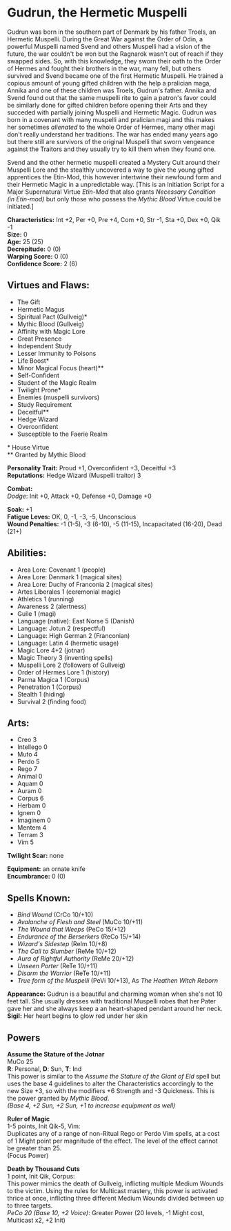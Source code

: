 # Gudrun, the Hermetic Muspelli

Gudrun was born in the southern part of Denmark by his father Troels, an Hermetic Muspelli. During the Great War against the Order of Odin, a powerful Muspelli named Svend and others Muspelli had a vision of the future, the war couldn't be won but the Ragnarok wasn't out of reach if they swapped sides. So, with this knowledge, they sworn their oath to the Order of Hermes and fought their brothers in the war, many fell, but others survived and Svend became one of the first Hermetic Muspelli. He trained a copious amount of young gifted children with the help a pralician maga, Annika and one of these children was Troels, Gudrun's father. Annika and Svend found out that the same muspelli rite to gain a patron's favor could be similarly done for gifted children before opening their Arts and they succeded with partially joining Muspelli and Hermetic Magic. Gudrun was born in a covenant with many muspelli and pralician magi and this makes her sometimes *alienated* to the whole Order of Hermes, many other magi don't really understand her traditions. The war has ended many years ago but there still are survivors of the original Muspelli that sworn vengeance against the Traitors and they usually try to kill them when they found one.

Svend and the other hermetic muspelli created a Mystery Cult around their Muspelli Lore and the stealthly uncovered a way to give the young gifted apprentices the Etin-Mod, this however intertwine their newfound form and their Hermetic Magic in a unpredictable way. [This is an Initiation Script for a Major Supernatural Virtue *Etin-Mod* that also grants *Necessary Condition (in Etin-mod)* but only those who possess the *Mythic Blood* Virtue could be initiated.]

**Characteristics:** Int +2, Per +0, Pre +4, Com +0, Str -1, Sta +0, Dex +0, Qik -1  
**Size:** 0  
**Age:** 25 (25)   
**Decrepitude:** 0 (0)  
**Warping Score:** 0 (0)  
**Confidence Score:** 2 (6)

## Virtues and Flaws:

- The Gift
- Hermetic Magus
- Spiritual Pact (Gullveig)*
- Mythic Blood (Gullveig)
- Affinity with Magic Lore
- Great Presence
- Independent Study
- Lesser Immunity to Poisons
- Life Boost*
- Minor Magical Focus (heart)**
- Self-Confident
- Student of the Magic Realm
- Twilight Prone*
- Enemies (muspelli survivors)
- Study Requirement
- Deceitful**
- Hedge Wizard
- Overconfident
- Susceptible to the Faerie Realm

\* House Virtue  
** Granted by Mythic Blood

**Personality Trait:** Proud +1, Overconfident +3, Deceitful +3   
**Reputations:** Hedge Wizard (Muspelli traitor) 3

**Combat:**  
*Dodge*: Init +0, Attack +0, Defense +0, Damage +0                                                                                                    

**Soak:** +1  
**Fatigue Leves:** OK, 0, -1, -3, -5, Unconscious  
**Wound Penalties:** -1 (1-5), -3 (6-10), -5 (11-15), Incapacitated (16-20), Dead (21+)

## Abilities:

+ Area Lore: Covenant 1 (people)
+ Area Lore: Denmark 1 (magical sites)
+ Area Lore: Duchy of Franconia 2 (magical sites)
+ Artes Liberales 1 (ceremonial magic)
+ Athletics 1 (running)
+ Awareness 2 (alertness)
+ Guile 1 (magi)
+ Language (native): East Norse 5 (Danish)
+ Language: Jotun 2 (respectful)
+ Language: High German 2 (Franconian)
+ Language: Latin 4 (hermetic usage)
+ Magic Lore 4+2 (jotnar)
+ Magic Theory 3 (inventing spells)
+ Muspelli Lore 2 (followers of Gullveig)
+ Order of Hermes Lore 1 (history)
+ Parma Magica 1 (Corpus)
+ Penetration 1 (Corpus)
+ Stealth 1 (hiding)
+ Survival 2 (finding food)

## Arts:

+ Creo 3
+ Intellego 0
+ Muto 4
+ Perdo 5
+ Rego 7
+ Animal 0
+ Aquam 0
+ Auram 0
+ Corpus 6
+ Herbam 0
+ Ignem 0
+ Imaginem 0
+ Mentem 4
+ Terram 3
+ Vim 5

**Twilight Scar:** none  

**Equipment:** an ornate knife  
**Encumbrance:** 0 (0)

## Spells Known:

+ *Bind Wound* (CrCo 10/+10)
+ *Avalanche of Flesh and Steel* (MuCo 10/+11)
+ *The Wound that Weeps* (PeCo 15/+12)
+ *Endurance of the Berserkers* (ReCo 15/+14)
+ *Wizard's Sidestep* (ReIm 10/+8)
+ *The Call to Slumber* (ReMe 10/+12)
+ *Aura of Rightful Authority* (ReMe 20/+12)
+ *Unseen Porter* (ReTe 10/+11)
+ *Disarm the Warrior* (ReTe 10/+11)
+ *True form of the Muspelli* (PeVi 10/+13), As *The Heathen Witch Reborn*

**Appearance:** Gudrun is a beautiful and charming woman when she's not 10 feet tall. She usually dresses with traditional Muspelli robes that her Pater gave her and she always keep a an heart-shaped pendant around her neck.  
**Sigil:** Her heart begins to glow red under her skin  

## Powers

**Assume the Stature of the Jotnar**  
MuCo 25  
**R**: Personal, **D**: Sun, **T**: Ind  
This power is similar to the *Assume the Stature of the Giant of Eld* spell but uses the base 4 guidelines to alter the Characteristics accordingly to the new Size +3, so with the modifiers +6 Strength and -3 Quickness. This is the power granted by *Mythic Blood*.  
*(Base 4, +2 Sun, +2 Sun, +1 to increase equipment as well)*

**Ruler of Magic**  
1-5 points, Init Qik-5, Vim:  
Duplicates any of a range of non-Ritual Rego or Perdo Vim spells, at a cost of 1 Might point per magnitude of the effect. The level of the effect cannot be greater than 25.  
(Focus Power)

**Death by Thousand Cuts**  
1 point, Init Qik, Corpus:  
This power mimics the death of Gullveig, inflicting multiple Medium Wounds to the victim. Using the rules for Multicast mastery, this power is activated thrice at once, inflicting three different Medium Wounds divided between up to three targets.  
*PeCo 20 (Base 10, +2 Voice)*: Greater Power (20 levels, -1 Might cost, Multicast x2, +2 Init)
